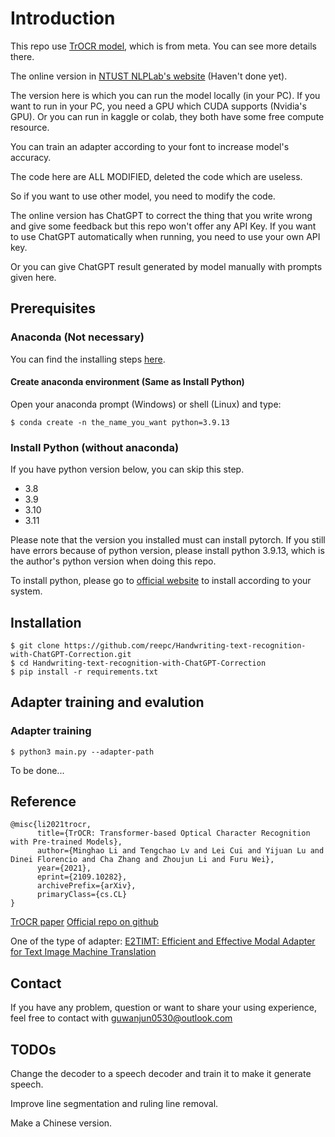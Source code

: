# Introduction

This repo use [TrOCR model](https://github.com/microsoft/unilm/tree/master/trocr#trocr), which is from meta.
You can see more details there.

The online version in [NTUST NLPLab's website](https://nlp.csie.ntust.edu.tw/) (Haven't done yet).

The version here is which you can run the model locally (in your PC).
If you want to run in your PC, you need a GPU which CUDA supports (Nvidia's GPU).
Or you can run in kaggle or colab, they both have some free compute resource.

You can train an adapter according to your font to increase model's accuracy.

The code here are ALL MODIFIED, deleted the code which are useless.

So if you want to use other model, you need to modify the code.

The online version has ChatGPT to correct the thing that you write wrong and give some feedback but this repo won't offer any API Key. If you want to use ChatGPT automatically when running, you need to use your own API key.

Or you can give ChatGPT result generated by model manually with prompts given here.  

## Prerequisites

### Anaconda (Not necessary)

You can find the installing steps [here](https://docs.anaconda.com/free/anaconda/install/#).

#### Create anaconda environment (Same as Install Python)

Open your anaconda prompt (Windows) or shell (Linux) and type:
```
$ conda create -n the_name_you_want python=3.9.13
```

### Install Python (without anaconda)

If you have python version below, you can skip this step.

- 3.8
- 3.9
- 3.10
- 3.11

Please note that the version you installed must can install pytorch.
If you still have errors because of python version, please install python 3.9.13, which is the author's python version when doing this repo.

To install python, please go to [official website](https://www.python.org/) to install according to your system.

## Installation

```
$ git clone https://github.com/reepc/Handwriting-text-recognition-with-ChatGPT-Correction.git
$ cd Handwriting-text-recognition-with-ChatGPT-Correction
$ pip install -r requirements.txt
```

## Adapter training and evalution

### Adapter training
```
$ python3 main.py --adapter-path 
```
To be done...

## Reference

```
@misc{li2021trocr,
      title={TrOCR: Transformer-based Optical Character Recognition with Pre-trained Models}, 
      author={Minghao Li and Tengchao Lv and Lei Cui and Yijuan Lu and Dinei Florencio and Cha Zhang and Zhoujun Li and Furu Wei},
      year={2021},
      eprint={2109.10282},
      archivePrefix={arXiv},
      primaryClass={cs.CL}
}
```

[TrOCR paper](https://arxiv.org/abs/2109.10282)
[Official repo on github](https://github.com/microsoft/unilm/tree/master/trocr#trocr)

One of the type of adapter: [E2TIMT: Efficient and Effective Modal Adapter for Text Image Machine Translation](https://arxiv.org/abs/2305.05166)

## Contact
If you have any problem, question or want to share your using experience, feel free to contact with guwanjun0530@outlook.com

## TODOs
Change the decoder to a speech decoder and train it to make it generate speech.

Improve line segmentation and ruling line removal.

Make a Chinese version.
